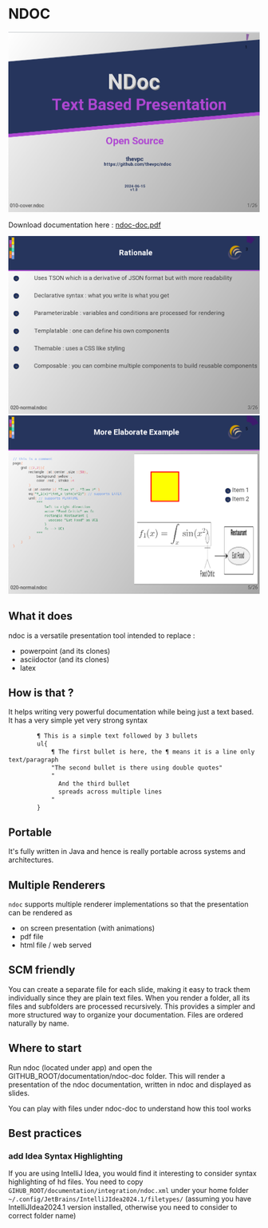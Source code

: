 # NDOC


![](documentation/website/splash.png)

Download documentation here : [ndoc-doc.pdf](documentation/website/ndoc-doc.pdf)

![](documentation/website/ex02.png)
![](documentation/website/ex03.png)


## What it does
ndoc is a versatile presentation tool intended to replace :
- powerpoint (and its clones)
- asciidoctor (and its clones)
- latex

## How is that ?
It helps writing very powerful documentation while being just a text based.
It has a very simple yet very strong syntax
```tson
        ¶ This is a simple text followed by 3 bullets
        ul{
            ¶ The first bullet is here, the ¶ means it is a line only text/paragraph
            "The second bullet is there using double quotes"
            "
              And the third bullet
              spreads across multiple lines
            "
        }
```

## Portable
It's fully written in Java and hence is really portable across systems and architectures.

## Multiple Renderers
`ndoc`  supports multiple renderer implementations so that the presentation can be rendered as
- on screen presentation (with animations)
- pdf file
- html file / web served

## SCM friendly
You can create a separate file for each slide, making it easy to track them individually since they are plain text files.
When you render a folder, all its files and subfolders are processed recursively.
This provides a simpler and more structured way to organize your documentation.
Files are ordered naturally by name.

## Where to start
Run ndoc (located under app) and open the GITHUB_ROOT/documentation/ndoc-doc folder.
This will render a presentation of the ndoc documentation, written in ndoc and displayed as slides.

You can play with files under ndoc-doc to understand how this tool works

## Best practices
### add Idea Syntax Highlighting
If you are using IntelliJ Idea, you would find it interesting to consider syntax highlighting of hd files.
You need to copy `GIHUB_ROOT/documentation/integration/ndoc.xml` under your home folder
`~/.config/JetBrains/IntelliJIdea2024.1/filetypes/`
(assuming you have IntelliJIdea2024.1 version installed, otherwise you need to consider to correct folder name)
